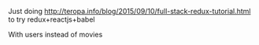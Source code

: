Just doing http://teropa.info/blog/2015/09/10/full-stack-redux-tutorial.html to try redux+reactjs+babel     

With users instead of movies
